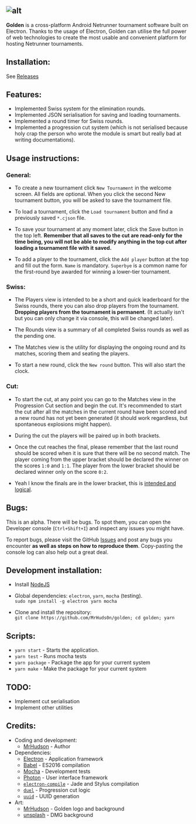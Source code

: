 ![alt](http://i.imgur.com/VKtMI4d.png)
----
**Golden** is a cross-platform Android Netrunner tournament software built on Electron. Thanks to the usage of Electron, Golden can utilise the full power of web technologies to create the most usable and convenient platform for hosting Netrunner tournaments.

## Installation:

See [Releases](https://github.com/MrHuds0n/golden/releases)

## Features:

- Implemented Swiss system for the elimination rounds.
- Implemented JSON serialisation for saving and loading tournaments.
- Implemented a round timer for Swiss rounds.
- Implemented a progression cut system (which is not serialised because holy crap the person who wrote the module is smart but really bad at writing documentations).

## Usage instructions:

### General:

- To create a new tournament click `New Tournament` in the welcome screen. All fields are optional. When you click the second New tournament button, you will be asked to save the tournament file.

- To load a tournament, click the `Load tournament` button and find a previously saved `*.cjson` file.

- To save your tournament at any moment later, click the Save button in the top left. **Remember that all saves to the cut are read-only for the time being, you will not be able to modify anything in the top cut after loading a tournament file with it saved.**

- To add a player to the tournament, click the `Add player` button at the top and fill out the form. `Name` is mandatory. `Superbye` is a common name for the first-round bye awarded for winning a lower-tier tournament.

### Swiss:

- The Players view is intended to be a short and quick leaderboard for the Swiss rounds, there you can also drop players from the tournament. **Dropping players from the tournament is permanent**. (It actually isn't but you can only change it via console, this will be changed later).

- The Rounds view is a summary of all completed Swiss rounds as well as the pending one.

- The Matches view is the utility for displaying the ongoing round and its matches, scoring them and seating the players.

- To start a new round, click the `New round` button. This will also start the clock.

### Cut:

- To start the cut, at any point you can go to the Matches view in the Progression Cut section and begin the cut. It's recommended to start the cut after all the matches in the current round have been scored and a new round has not yet been generated (it should work regardless, but spontaneous explosions might happen).

- During the cut the players will be paired up in both brackets.

- Once the cut reaches the final, please remember that the last round should be scored when it is sure that there will be no second match. The player coming from the upper bracket should be declared the winner on the scores `1:0` and `1:1`. The player from the lower bracket should be declared winner only on the score `0:2`.

- Yeah I know the finals are in the lower bracket, this is [intended and logical](https://github.com/clux/duel#caveats).

## Bugs:

This is an alpha. There will be bugs. To spot them, you can open the Developer console (`Ctrl+Shift+I`) and inspect any issues you might have.

To report bugs, please visit the GitHub [Issues](https://github.com/MrHuds0n/golden/issues) and post any bugs you encounter **as well as steps on how to reproduce them**. Copy-pasting the console log can also help out a great deal.

## Development installation:

- Install [NodeJS](https://nodejs.org/en/)

- Global dependencies: `electron`, `yarn`, `mocha` (testing).  
`sudo npm install -g electron yarn mocha`

- Clone and install the repository:  
`git clone https://github.com/MrHuds0n/golden; cd golden; yarn`

## Scripts:
- `yarn start` - Starts the application.
- `yarn test` - Runs mocha tests
- `yarn package` - Package the app for your current system
- `yarn make` - Make the package for your current system

## TODO:
- Implement cut serialisation
- Implement other utilities

## Credits:
- Coding and development:
  - [MrHudson](http://mrhudson.yt) - Author
- Dependencies:
  - [Electron](https://electron.atom.io/) - Application framework
  - [Babel](https://babeljs.io/) - ES2016 compilation
  - [Mocha](https://mochajs.org/) - Development tests
  - [Photon](http://photonkit.com) - User interface framework
  - [`electron-compile`](https://github.com/electron/electron-compile) - Jade and Stylus compilation
  - [`duel`](https://github.com/clux/duel) - Progression cut logic
  - [`uuid`](https://github.com/kelektiv/node-uuid) - UUID generation
- Art:
  - [MrHudson](http://mrhudson.yt) - Golden logo and background
  - [unsplash](https://unsplash.com/photos/NwBZ94Leirc) - DMG background

